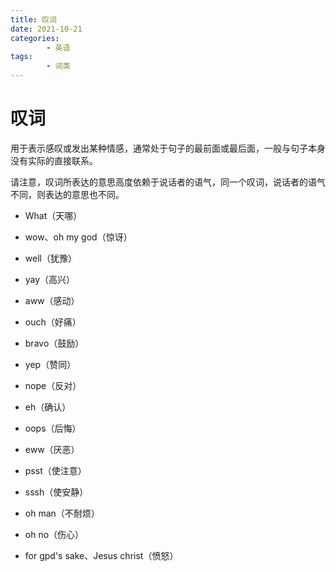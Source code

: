 ```yaml
---
title: 叹词
date: 2021-10-21
categories:
        - 英语
tags:
        - 词类
---
```


# 叹词

用于表示感叹或发出某种情感，通常处于句子的最前面或最后面，一般与句子本身没有实际的直接联系。

请注意，叹词所表达的意思高度依赖于说话者的语气，同一个叹词，说话者的语气不同，则表达的意思也不同。

- What（天哪）
- wow、oh my god（惊讶）
- well（犹豫）
- yay（高兴）
- aww（感动）
- ouch（好痛）
- bravo（鼓励）
- yep（赞同）
- nope（反对）
- eh（确认）
- oops（后悔）

- eww（厌恶）
- psst（使注意）
- sssh（使安静）
- oh man（不耐烦）
- oh no（伤心）
- for gpd's sake、Jesus christ（愤怒）
